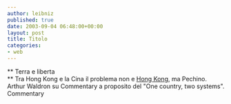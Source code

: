 ```yaml
---
author: leibniz
published: true
date: 2003-09-04 06:48:00+00:00
layout: post
title: Titolo
categories:
- web
---
```


 **   Terra e liberta   
** Tra Hong Kong e la Cina il problema non e  [ Hong Kong](http://www.commentarymagazine.com/waldron.html), ma Pechino. Arthur Waldron su Commentary a proposito del "One country, two systems".   
Commentary
